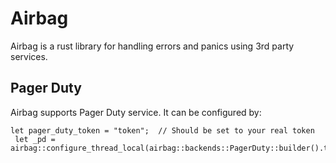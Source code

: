 # Airbag

Airbag is a rust library for handling errors and panics using 3rd party services.


## Pager Duty
Airbag supports Pager Duty service. It can be configured by:
```
let pager_duty_token = "token";  // Should be set to your real token
 let _pd = airbag::configure_thread_local(airbag::backends::PagerDuty::builder().token("token").build());

```
